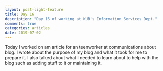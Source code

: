 ```yaml
---
layout: post-light-feature
title: Day 16
description: "Day 16 of working at KUB's Information Services Dept."
comments: true
categories: articles
date: 2019-07-02
---
```


Today I worked on am article for an teenworker at communications about blog. I wrote about the purpose of my blog and what it took for me to prepare it. I also talked about what I needed to learn about to help with the blog such as adding stuff to it or maintaining it.